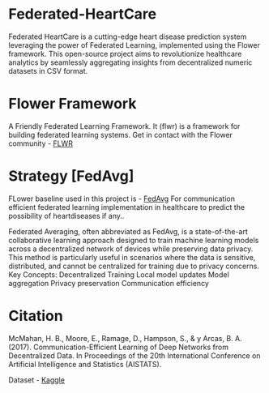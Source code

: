 # Federated-HeartCare
Federated HeartCare is a cutting-edge heart disease prediction system leveraging the power of Federated Learning, implemented using the Flower framework. This open-source project aims to revolutionize healthcare analytics by seamlessly aggregating insights from decentralized numeric datasets in CSV format.

# Flower Framework
A Friendly Federated Learning Framework. It (flwr) is a framework for building federated learning systems. 
Get in contact with the Flower community - [FLWR](https://flower.dev/)

# Strategy [FedAvg]

FLower baseline used in this project is - [FedAvg](https://github.com/adap/flower/tree/main/baselines/flwr_baselines/flwr_baselines/publications/fedavg_mnist)
For communication efficient federated learning implementation in healthcare to predict the possibility of heartdiseases if any..

Federated Averaging, often abbreviated as FedAvg, is a state-of-the-art collaborative learning approach designed to train machine learning models across a decentralized network of devices while preserving data privacy. This method is particularly useful in scenarios where the data is sensitive, distributed, and cannot be centralized for training due to privacy concerns.
Key Concepts:
Decentralized Training
Local model updates
Model aggregation
Privacy preservation
Communication efficiency

  # Citation
McMahan, H. B., Moore, E., Ramage, D., Hampson, S., & y Arcas, B. A. (2017). Communication-Efficient Learning of Deep Networks from Decentralized Data. In Proceedings of the 20th International Conference on Artificial Intelligence and Statistics (AISTATS).

Dataset - [Kaggle](www.Kaggle.com)

